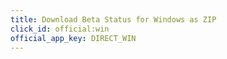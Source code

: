 ```yaml
---
title: Download Beta Status for Windows as ZIP
click_id: official:win
official_app_key: DIRECT_WIN
---
```


